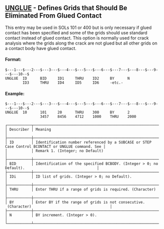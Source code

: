 ## [UNGLUE](https://help.hexagonmi.com/bundle/MSC_Nastran_2022.4/page/Nastran_Combined_Book/qrg/bulktuv/TOC.UNGLUE.xhtml) - Defines Grids that Should Be Eliminated From Glued Contact

This entry may be used in SOLs 101 or 400 but is only necessary if glued contact has been specified and some of the grids should use standard contact instead of glued contact. This option is normally used for crack analysis where the grids along the crack are not glued but all other grids on a contact body have glued contact.

#### Format:

```nastran
$---1---$---2---$---3---$---4---$---5---$---6---$---7---$---8---$---9---$---10--$
UNGLUE  ID      BID     ID1     THRU    ID2     BY      N                       
        ID3     THRU    ID4     ID5     ID6     -etc.-                          
```
#### Example:

```nastran
$---1---$---2---$---3---$---4---$---5---$---6---$---7---$---8---$---9---$---10--$
UNGLUE  10      101     20      THRU    300     BY      2                       
                3457    8456    4712    1000    THRU    2000                    
```
```text
┌───────────┬────────────────────────────────────────────────────────────────────────────────────────────────────┐
│ Describer │ Meaning                                                                                            │
├───────────┼────────────────────────────────────────────────────────────────────────────────────────────────────┤
│ ID        │ Identification number referenced by a SUBCASE or STEP Case Control BCONTACT or UNGLUE command. See │
│           │ Remark 1. (Integer; no Default)                                                                    │
├───────────┼────────────────────────────────────────────────────────────────────────────────────────────────────┤
│ BID       │ Identification of the specified BCBODY. (Integer > 0; no Default).                                 │
├───────────┼────────────────────────────────────────────────────────────────────────────────────────────────────┤
│ IDi       │ ID list of grids. (Integer > 0; no Default).                                                       │
├───────────┼────────────────────────────────────────────────────────────────────────────────────────────────────┤
│ THRU      │ Enter THRU if a range of grids is required. (Character)                                            │
├───────────┼────────────────────────────────────────────────────────────────────────────────────────────────────┤
│ BY        │ Enter BY if the range of grids is not consecutive.  (Character)                                    │
├───────────┼────────────────────────────────────────────────────────────────────────────────────────────────────┤
│ N         │ BY increment. (Integer > 0).                                                                       │
└───────────┴────────────────────────────────────────────────────────────────────────────────────────────────────┘
```
